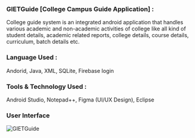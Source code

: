 ### GIETGuide [College Campus Guide Application] :

College guide system is an integrated android application that handles various academic and non-academic activities of college like all kind of student details, academic related reports, college details, course details, curriculum, batch details etc.

### Language Used :

Andorid, Java, XML, SQLite, Firebase login

### Tools & Technology Used :

Android Studio, Notepad++, Figma (UI/UX Design), Eclipse

### User Interface 

![GIETGuide](https://user-images.githubusercontent.com/36065206/94986443-7ca1e380-057c-11eb-8cd6-f13d411129ba.jpg)
